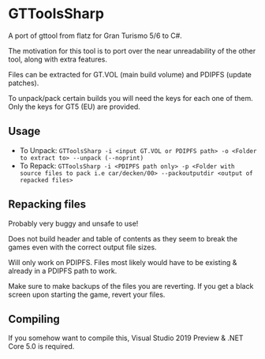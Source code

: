 # GTToolsSharp
A port of gttool from flatz for Gran Turismo 5/6 to C#.


The motivation for this tool is to port over the near unreadability of the other tool, along with extra features.

Files can be extracted for GT.VOL (main build volume) and PDIPFS (update patches).


To unpack/pack certain builds you will need the keys for each one of them. Only the keys for GT5 (EU) are provided.

## Usage
* To Unpack: `GTToolsSharp -i <input GT.VOL or PDIPFS path> -o <Folder to extract to> --unpack (--noprint)`
* To Repack: `GTToolsSharp -i <PDIPFS path only> -p <Folder with source files to pack i.e car/decken/00> --packoutputdir <output of repacked files>`

## Repacking files
Probably very buggy and unsafe to use!


Does not build header and table of contents as they seem to break the games even with the correct output file sizes.

Will only work on PDIPFS. Files most likely would have to be existing & already in a PDIPFS path to work.

Make sure to make backups of the files you are reverting. If you get a black screen upon starting the game, revert your files.


## Compiling
If you somehow want to compile this, Visual Studio 2019 Preview & .NET Core 5.0 is required.



